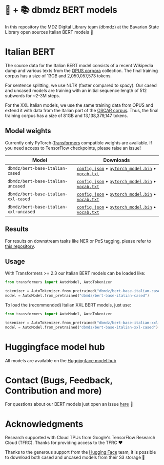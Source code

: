 # 🤗 + 📚 dbmdz BERT models

In this repository the MDZ Digital Library team (dbmdz) at the Bavarian State
Library open sources Italian BERT models 🎉

# Italian BERT

The source data for the Italian BERT model consists of a recent Wikipedia dump and
various texts from the [OPUS corpora](http://opus.nlpl.eu/) collection. The final
training corpus has a size of 13GB and 2,050,057,573 tokens.

For sentence splitting, we use NLTK (faster compared to spacy).
Our cased and uncased models are training with an initial sequence length of 512
subwords for ~2-3M steps.

For the XXL Italian models, we use the same training data from OPUS and extend
it with data from the Italian part of the [OSCAR corpus](https://traces1.inria.fr/oscar/).
Thus, the final training corpus has a size of 81GB and 13,138,379,147 tokens.

## Model weights

Currently only PyTorch-[Transformers](https://github.com/huggingface/transformers)
compatible weights are available. If you need access to TensorFlow checkpoints,
please raise an issue!

| Model                                   | Downloads
| --------------------------------------- | ---------------------------------------------------------------------------------------------------------------
| `dbmdz/bert-base-italian-cased`         | [`config.json`](https://cdn.huggingface.co/dbmdz/bert-base-italian-cased/config.json)       • [`pytorch_model.bin`](https://cdn.huggingface.co/dbmdz/bert-base-italian-cased/pytorch_model.bin)       • [`vocab.txt`](https://cdn.huggingface.co/dbmdz/bert-base-italian-cased/vocab.txt)
| `dbmdz/bert-base-italian-uncased`       | [`config.json`](https://cdn.huggingface.co/dbmdz/bert-base-italian-uncased/config.json)     • [`pytorch_model.bin`](https://cdn.huggingface.co/dbmdz/bert-base-italian-uncased/pytorch_model.bin)     • [`vocab.txt`](https://cdn.huggingface.co/dbmdz/bert-base-italian-uncased/vocab.txt)
| `dbmdz/bert-base-italian-xxl-cased`     | [`config.json`](https://cdn.huggingface.co/dbmdz/bert-base-italian-xxl-cased/config.json)   • [`pytorch_model.bin`](https://cdn.huggingface.co/dbmdz/bert-base-italian-xxl-cased/pytorch_model.bin)   • [`vocab.txt`](https://cdn.huggingface.co/dbmdz/bert-base-italian-xxl-cased/vocab.txt)
| `dbmdz/bert-base-italian-xxl-uncased`   | [`config.json`](https://cdn.huggingface.co/dbmdz/bert-base-italian-xxl-uncased/config.json) • [`pytorch_model.bin`](https://cdn.huggingface.co/dbmdz/bert-base-italian-xxl-uncased/pytorch_model.bin) • [`vocab.txt`](https://cdn.huggingface.co/dbmdz/bert-base-italian-xxl-uncased/vocab.txt)

## Results

For results on downstream tasks like NER or PoS tagging, please refer to
[this repository](https://github.com/stefan-it/fine-tuned-berts-seq).

## Usage

With Transformers >= 2.3 our Italian BERT models can be loaded like:

```python
from transformers import AutoModel, AutoTokenizer

tokenizer = AutoTokenizer.from_pretrained("dbmdz/bert-base-italian-cased")
model = AutoModel.from_pretrained("dbmdz/bert-base-italian-cased")
```

To load the (recommended) Italian XXL BERT models, just use:

```python
from transformers import AutoModel, AutoTokenizer

tokenizer = AutoTokenizer.from_pretrained("dbmdz/bert-base-italian-xxl-cased")
model = AutoModel.from_pretrained("dbmdz/bert-base-italian-xxl-cased")
```

# Huggingface model hub

All models are available on the [Huggingface model hub](https://huggingface.co/dbmdz).

# Contact (Bugs, Feedback, Contribution and more)

For questions about our BERT models just open an issue
[here](https://github.com/dbmdz/berts/issues/new) 🤗

# Acknowledgments

Research supported with Cloud TPUs from Google's TensorFlow Research Cloud (TFRC).
Thanks for providing access to the TFRC ❤️

Thanks to the generous support from the [Hugging Face](https://huggingface.co/) team,
it is possible to download both cased and uncased models from their S3 storage 🤗
